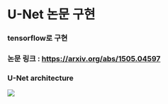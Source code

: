# U-Net 논문 구현
### tensorflow로 구현
### 논문 링크 : https://arxiv.org/abs/1505.04597
### U-Net architecture  
<img src = "https://miro.medium.com/max/1200/1*qNdglJ1ORP3Gq77MmBLhHQ.png">
